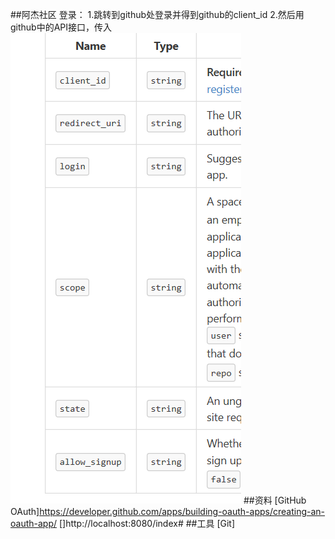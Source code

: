 ##阿杰社区
    登录：
    1.跳转到github处登录并得到github的client_id
    2.然后用github中的API接口，传入
![](.README_images/a.png)
##资料
[GitHub OAuth]https://developer.github.com/apps/building-oauth-apps/creating-an-oauth-app/
[]http://localhost:8080/index#
##工具
[Git]
